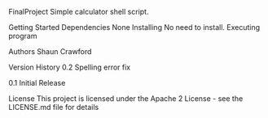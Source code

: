 FinalProject
Simple calculator shell script.


Getting Started
Dependencies
  None
Installing
  No need to install.
Executing program

Authors
Shaun Crawford


Version History
0.2
Spelling error fix

0.1
Initial Release


License
This project is licensed under the Apache 2 License - see the LICENSE.md file for details

